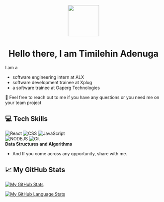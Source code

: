 <div id="header" align="center">
  <img src="https://media.giphy.com/media/M9gbBd9nbDrOTu1Mqx/giphy.gif" width="100"/>
  <h1>Hello there, I am <span style="font-size=36">Timilehin Adenuga</span></h1>
</div>


I am a 
* software engineering intern at ALX
* software development trainee at Xplug
* a software trainee at Oaperg Technologies


:loudspeaker: Feel free to reach out to me if you have any questions or you need me on your team project

## :computer: Tech Skills 
![React](https://img.shields.io/badge/React-20232A?style=for-the-badge&logo=react&logoColor=61DAFB)
![CSS](https://img.shields.io/badge/CSS3-1572B6?style=for-the-badge&logo=css3&logoColor=white)
![JavaScript](https://img.shields.io/badge/JavaScript-323330?style=for-the-badge&logo=javascript&logoColor=F7DF1E)\
![NODEJS](https://img.shields.io/badge/NODEJS-339933?style=for-the-badge&logo=node.js&logoColor=white)
![Git](https://img.shields.io/badge/Git-F05032?style=for-the-badge&logo=git&logoColor=white) </br>
**Data Structures and Algorithms**

- And If you come across any opportunity, share with me.
<!--- 📫 How to reach me ... --->

<!---
Thi-mee/Thi-mee is a ✨ special ✨ repository because its `README.md` (this file) appears on your GitHub profile.
You can click the Preview link to take a look at your changes.
--->

## &#x1f4c8; My GitHub Stats
[![My GitHub Stats](https://github-readme-stats.vercel.app/api/?username=Thi-mee&count_private=true&theme=tokyonight&showicons=true)]()

[![My GitHub Language Stats](https://github-readme-stats.vercel.app/api/top-langs/?username=Thi-mee&langs_count=5&theme=tokyonight)]()
